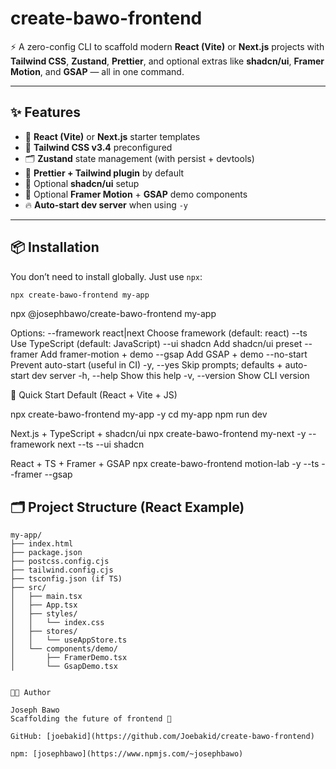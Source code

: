 # create-bawo-frontend

⚡ A zero-config CLI to scaffold modern **React (Vite)** or **Next.js** projects with **Tailwind CSS**, **Zustand**, **Prettier**, and optional extras like **shadcn/ui**, **Framer Motion**, and **GSAP** — all in one command.

---

## ✨ Features

- 🚀 **React (Vite)** or **Next.js** starter templates
- 🎨 **Tailwind CSS v3.4** preconfigured
- 🗂 **Zustand** state management (with persist + devtools)
- 💅 **Prettier + Tailwind plugin** by default
- 🧩 Optional **shadcn/ui** setup
- 🎥 Optional **Framer Motion** + **GSAP** demo components
- 🔥 **Auto-start dev server** when using `-y`

---

## 📦 Installation

You don’t need to install globally. Just use `npx`:

```bash
npx create-bawo-frontend my-app
```

npx @josephbawo/create-bawo-frontend my-app

Options:
--framework react|next Choose framework (default: react)
--ts Use TypeScript (default: JavaScript)
--ui shadcn Add shadcn/ui preset
--framer Add framer-motion + demo
--gsap Add GSAP + demo
--no-start Prevent auto-start (useful in CI)
-y, --yes Skip prompts; defaults + auto-start dev server
-h, --help Show this help
-v, --version Show CLI version

🚀 Quick Start
Default (React + Vite + JS)

npx create-bawo-frontend my-app -y
cd my-app
npm run dev

Next.js + TypeScript + shadcn/ui
npx create-bawo-frontend my-next -y --framework next --ts --ui shadcn

React + TS + Framer + GSAP
npx create-bawo-frontend motion-lab -y --ts --framer --gsap

## 🗂 Project Structure (React Example)

```text
my-app/
├── index.html
├── package.json
├── postcss.config.cjs
├── tailwind.config.cjs
├── tsconfig.json (if TS)
├── src/
│   ├── main.tsx
│   ├── App.tsx
│   ├── styles/
│   │   └── index.css
│   ├── stores/
│   │   └── useAppStore.ts
│   └── components/demo/
│       ├── FramerDemo.tsx
│       └── GsapDemo.tsx


🧑‍💻 Author

Joseph Bawo
Scaffolding the future of frontend 🚀

GitHub: [joebakid](https://github.com/Joebakid/create-bawo-frontend)

npm: [josephbawo](https://www.npmjs.com/~josephbawo)
```
